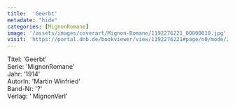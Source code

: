 ```yaml
---
title:  'Geerbt'
metadate: "hide"
categories: [MignonRomane]
image: '/assets/images/coverart/Mignon-Romane/1192276221_00000010.jpg'
visit: 'https://portal.dnb.de/bookviewer/view/1192276221#page/n0/mode/2up'
---
```

Titel: 'Geerbt' <br>
Serie: 'MignonRomane' <br>
Jahr: '1914' <br>
AutorIn: 'Martin Winfried' <br>
Band-Nr: '?' <br>
Verlag: ' MignonVerl'